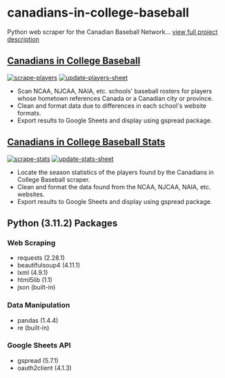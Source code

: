 # canadians-in-college-baseball
Python web scraper for the Canadian Baseball Network... [view full project description](https://peteb206.github.io/projects/canadians-in-college-baseball/)

## [Canadians in College Baseball](https://www.canadianbaseballnetwork.com/canadian-baseball-network-canadians-in-college)
[![scrape-players](https://github.com/peteb206/canadians-in-college-baseball/actions/workflows/scrape-players.yml/badge.svg)](https://github.com/peteb206/canadians-in-college-baseball/actions/workflows/scrape-players.yml)
[![update-players-sheet](https://github.com/peteb206/canadians-in-college-baseball/actions/workflows/update-players-sheet.yml/badge.svg)](https://github.com/peteb206/canadians-in-college-baseball/actions/workflows/update-players-sheet.yml)
- Scan NCAA, NJCAA, NAIA, etc. schools' baseball rosters for players whose hometown references Canada or a Canadian city or province.<br>
- Clean and format data due to differences in each school's website formats.<br>
- Export results to Google Sheets and display using gspread package.

## [Canadians in College Baseball Stats](https://www.canadianbaseballnetwork.com/canadians-in-college-stats)
[![scrape-stats](https://github.com/peteb206/canadians-in-college-baseball/actions/workflows/scrape-stats.yml/badge.svg)](https://github.com/peteb206/canadians-in-college-baseball/actions/workflows/scrape-stats.yml)
[![update-stats-sheet](https://github.com/peteb206/canadians-in-college-baseball/actions/workflows/update-stats-sheet.yml/badge.svg)](https://github.com/peteb206/canadians-in-college-baseball/actions/workflows/update-stats-sheet.yml)
- Locate the season statistics of the players found by the Canadians in College Baseball scraper.<br>
- Clean and format the data found from the NCAA, NJCAA, NAIA, etc. websites.<br>
- Export results to Google Sheets and display using gspread package.

## Python (3.11.2) Packages
### Web Scraping
- requests (2.28.1)
- beautifulsoup4 (4.11.1)
- lxml (4.9.1)
- html5lib (1.1)
- json (built-in)

### Data Manipulation
- pandas (1.4.4)
- re (built-in)

### Google Sheets API
- gspread (5.7.1)
- oauth2client (4.1.3)